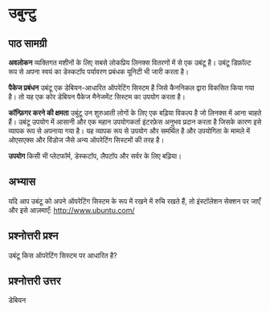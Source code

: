 # उबुन्टु

## पाठ सामग्री

<b>अवलोकन</b>
व्यक्तिगत मशीनों के लिए सबसे लोकप्रिय लिनक्स वितरणों में से एक उबंटू है। उबंटू डिफ़ॉल्ट रूप से अपना स्वयं का डेस्कटॉप पर्यावरण प्रबंधक यूनिटी भी जारी करता है।

<b>पैकेज प्रबंधन</b>
उबंटू एक डेबियन-आधारित ऑपरेटिंग सिस्टम है जिसे कैननिकल द्वारा विकसित किया गया है। तो यह एक कोर डेबियन पैकेज मैनेजमेंट सिस्टम का उपयोग करता है।

<b>कॉन्फ़िगर करने की क्षमता</b>
उबुंटू उन शुरुआती लोगों के लिए एक बढ़िया विकल्प है जो लिनक्स में आना चाहते हैं। उबंटू उपयोग में आसानी और एक महान उपयोगकर्ता इंटरफ़ेस अनुभव प्रदान करता है जिसके कारण इसे व्यापक रूप से अपनाया गया है। यह व्यापक रूप से उपयोग और समर्थित है और उपयोगिता के मामले में ओएसएक्स और विंडोज जैसे अन्य ऑपरेटिंग सिस्टमों की तरह है।

<b>उपयोग</b>
किसी भी प्लेटफॉर्म, डेस्कटॉप, लैपटॉप और सर्वर के लिए बढ़िया।

## अभ्यास

यदि आप उबंटू को अपने ऑपरेटिंग सिस्टम के रूप में रखने में रुचि रखते हैं, तो इंस्टॉलेशन सेक्शन पर जाएँ और इसे आज़माएँ:
<a href='http://www.ubuntu.com/'>http://www.ubuntu.com/</a>

## प्रश्नोत्तरी प्रश्न

उबंटू किस ऑपरेटिंग सिस्टम पर आधारित है?

## प्रश्नोत्तरी उत्तर

डेबियन
